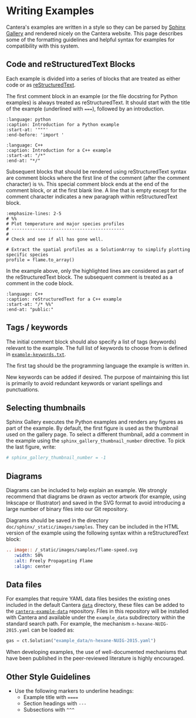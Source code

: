 # Writing Examples

Cantera's examples are written in a style so they can be parsed by
[Sphinx Gallery](https://sphinx-gallery.github.io) and rendered nicely on the Cantera
website. This page describes some of the formatting guidelines and helpful syntax for
examples for compatibility with this system.

## Code and reStructuredText Blocks

Each example is divided into a series of blocks that are treated as either code or as
[reStructuredText](https://www.sphinx-doc.org/en/master/usage/restructuredtext/basics.html).

The first comment block in an example (or the file docstring for Python examples) is
always treated as reStructuredText. It should start with the title of the example
(underlined with `===`), followed by an introduction.

```{literalinclude} ../../../../samples/python/thermo/rankine_units.py
:language: python
:caption: Introduction for a Python example
:start-at: '"""'
:end-before: 'import '
```

```{literalinclude} ../../../../samples/cxx/bvp/blasius.cpp
:language: C++
:caption: Introduction for a C++ example
:start-at: "/*"
:end-at: "*/"
```

Subsequent blocks that should be rendered using reStructuredText syntax are comment
blocks where the first line of the comment (after the comment character) is `%%`. This
special comment block ends at the end of the comment block, or at the first blank line.
A line that is empty except for the comment character indicates a new paragraph within
reStructuredText block.

```{code-block} python
:emphasize-lines: 2-5
# %%
# Plot temperature and major species profiles
# -------------------------------------------
#
# Check and see if all has gone well.

# Extract the spatial profiles as a SolutionArray to simplify plotting specific species
profile = flame.to_array()
```

In the example above, only the highlighted lines are considered as part of the
reStructuredText block. The subsequent comment is treated as a comment in the code
block.

```{literalinclude} ../../../../samples/cxx/bvp/blasius.cpp
:language: C++
:caption: reStructuredText for a C++ example
:start-at: "/* %%"
:end-at: "public:"
```

## Tags / keywords

The initial comment block should also specify a list of tags (keywords) relevant to the
example. The full list of keywords to choose from is defined in
[`example-keywords.txt`](https://github.com/Cantera/cantera/blob/main/doc/example-keywords.txt).

The first tag should be the programming language the example is written in.

New keywords can be added if desired. The purpose of maintaining this list is primarily
to avoid redundant keywords or variant spellings and punctuations.

## Selecting thumbnails

Sphinx Gallery executes the Python examples and renders any figures as part of the
example. By default, the first figure is used as the thumbnail used on the gallery page.
To select a different thumbnail, add a comment in the example using the `sphinx_gallery_thumbnail_number` directive. To pick the last figure, write:

```py
# sphinx_gallery_thumbnail_number = -1
```

## Diagrams

Diagrams can be included to help explain an example. We strongly recommend that diagrams
be drawn as vector artwork (for example, using Inkscape or Illustrator) and saved in the
SVG format to avoid introducing a large number of binary files into our Git repository.

Diagrams should be saved in the directory `doc/sphinx/_static/images/samples`. They
can be included in the HTML version of the example using the following syntax within
a reStructuredText block:

```rst
.. image:: /_static/images/samples/flame-speed.svg
   :width: 50%
   :alt: Freely Propagating Flame
   :align: center
```

## Data files

For examples that require YAML data files besides the existing ones included in the
default Cantera [`data`](https://github.com/Cantera/cantera/tree/main/data) directory,
these files can be added to the
[`cantera-example-data`](https://github.com/cantera/cantera-example-data) repository.
Files in this repository will be installed with Cantera and available under the
`example_data` subdirectory within the standard search path. For example, the mechanism
`n-hexane-NUIG-2015.yaml` can be loaded as:

```py
gas = ct.Solution("example_data/n-hexane-NUIG-2015.yaml")
```

When developing examples, the use of well-documented mechanisms that have been published
in the peer-reviewed literature is highly encouraged.

## Other Style Guidelines

- Use the following markers to underline headings:
  - Example title with `====`
  - Section headings with `---`
  - Subsections with `^^^`
